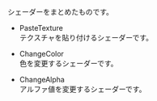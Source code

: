 シェーダーをまとめたものです。

- PasteTexture<br>
テクスチャを貼り付けるシェーダーです。

- ChangeColor<br>
色を変更するシェーダーです。

- ChangeAlpha<br>
アルファ値を変更するシェーダーです。
